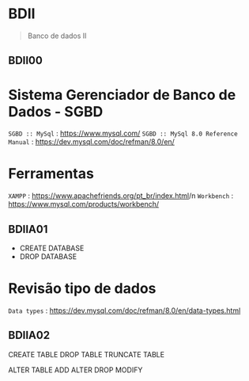 # BDII
> Banco de dados II


## BDII00

# Sistema Gerenciador de Banco de Dados - SGBD
`SGBD :: MySql` : <https://www.mysql.com/>
`SGBD :: MySql 8.0 Reference Manual` : <https://dev.mysql.com/doc/refman/8.0/en/>

# Ferramentas
`XAMPP` : <https://www.apachefriends.org/pt_br/index.html>/n
`Workbench` : <https://www.mysql.com/products/workbench/>


## BDIIA01
* CREATE DATABASE
* DROP DATABASE

# Revisão tipo de dados
`Data types` : <https://dev.mysql.com/doc/refman/8.0/en/data-types.html>



## BDIIA02
CREATE TABLE
DROP TABLE
TRUNCATE TABLE





ALTER TABLE
ADD
ALTER
DROP
MODIFY
